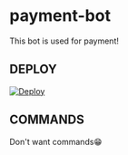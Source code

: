 # payment-bot
This bot is used for payment!

## DEPLOY
[![Deploy](https://www.herokucdn.com/deploy/button.svg)](https://heroku.com/deploy?template=https://github.com/Akbotmakersnew/Payment-Bot)

## COMMANDS
Don't want commands😁
